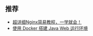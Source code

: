 ## 推荐

- [超详细Nginx简易教程，一学就会！](https://www.cnblogs.com/jingmoxukong/p/5945200.html)
- [使用 Docker 搭建 Java Web 运行环境](https://mp.weixin.qq.com/s/N_EAb776No1ATBdL4XQg-A)
